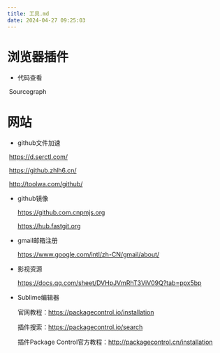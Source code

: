 ```yaml
---
title: 工具.md
date: 2024-04-27 09:25:03
---
```


# 浏览器插件

- 代码查看

​	Sourcegraph



# 网站

- github文件加速

​	https://d.serctl.com/

​	https://github.zhlh6.cn/

​	http://toolwa.com/github/

- github镜像

  https://github.com.cnpmjs.org

  https://hub.fastgit.org

- gmail邮箱注册

  https://www.google.com/intl/zh-CN/gmail/about/

- 影视资源

  https://docs.qq.com/sheet/DVHpJVmRhT3ViV09Q?tab=ppx5bp

- Sublime编辑器

  官网教程：https://packagecontrol.io/installation

  插件搜索：https://packagecontrol.io/search

  插件Package Control官方教程：http://packagecontrol.cn/installation
